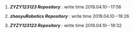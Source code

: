 
1. ***ZYZY123123 Repository*** :        write time 2019.04.10--17:56

2. ***zhaoyuRobotics Repository*** :    write time 2019.04.10--19:26

3. ***ZYZY123123 Repository*** :        write time 2019.04.10--19:32
